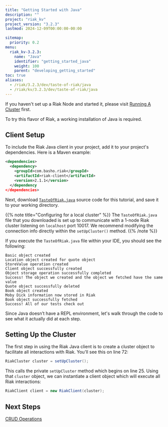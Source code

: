 ```yaml
---
title: "Getting Started with Java"
description: ""
project: "riak_kv"
project_version: "3.2.3"
lastmod: 2024-12-09T00:00:00-00:00

sitemap:
  priority: 0.2
menu:
  riak_kv-3.2.3:
    name: "Java"
    identifier: "getting_started_java"
    weight: 100
    parent: "developing_getting_started"
toc: true
aliases:
  - /riak/3.2.3/dev/taste-of-riak/java
  - /riak/kv/3.2.3/dev/taste-of-riak/java
---
```


If you haven't set up a Riak Node and started it, please visit [Running A Cluster]({{<baseurl>}}riak/kv/3.2.3/using/running-a-cluster) first.

To try this flavor of Riak, a working installation of Java is required.

## Client Setup

To include the Riak Java client in your project, add it to your
project's dependencies. Here is a Maven example:

```xml
<dependencies>
  <dependency>
    <groupId>com.basho.riak</groupId>
    <artifactId>riak-client</artifactId>
    <version>2.1.1</version>
  </dependency
</dependencies>
```

Next, download
[`TasteOfRiak.java`](https://github.com/basho/basho_docs/raw/master/extras/code-examples/TasteOfRiak.java)
source code for this tutorial, and save it to your working directory.

{{% note title="Configuring for a local cluster" %}}
The `TasteOfRiak.java` file that you downloaded is set up to communicate with
a 1-node Riak cluster listening on `localhost` port 10017. We recommend
modifying the connection info directly within the `setUpCluster()` method.
{{% /note %}}

If you execute the `TasteOfRiak.java` file within your IDE, you should
see the following:

```
Basic object created
Location object created for quote object
StoreValue operation created
Client object successfully created
Object storage operation successfully completed
Success! The object we created and the object we fetched have the same value
Quote object successfully deleted
Book object created
Moby Dick information now stored in Riak
Book object successfully fetched
Success! All of our tests check out
```

Since Java doesn’t have a REPL environment, let's walk through the code
to see what it actually did at each step.

## Setting Up the Cluster

The first step in using the Riak Java client is to create a cluster
object to facilitate all interactions with Riak. You'll see this on line
72:

```java
RiakCluster cluster = setUpCluster();
```

This calls the private `setUpCluster` method which begins on line 25.
Using that `cluster` object, we can instantiate a client object which
will execute all Riak interactions:

```java
RiakClient client = new RiakClient(cluster);
```

## Next Steps

[CRUD Operations]({{<baseurl>}}riak/kv/3.2.3/developing/getting-started/java/crud-operations)

